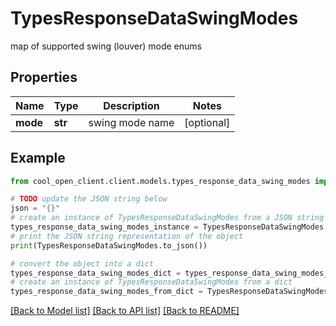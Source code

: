 # TypesResponseDataSwingModes

map of supported swing (louver) mode enums

## Properties

Name | Type | Description | Notes
------------ | ------------- | ------------- | -------------
**mode** | **str** | swing mode name | [optional] 

## Example

```python
from cool_open_client.client.models.types_response_data_swing_modes import TypesResponseDataSwingModes

# TODO update the JSON string below
json = "{}"
# create an instance of TypesResponseDataSwingModes from a JSON string
types_response_data_swing_modes_instance = TypesResponseDataSwingModes.from_json(json)
# print the JSON string representation of the object
print(TypesResponseDataSwingModes.to_json())

# convert the object into a dict
types_response_data_swing_modes_dict = types_response_data_swing_modes_instance.to_dict()
# create an instance of TypesResponseDataSwingModes from a dict
types_response_data_swing_modes_from_dict = TypesResponseDataSwingModes.from_dict(types_response_data_swing_modes_dict)
```
[[Back to Model list]](../README.md#documentation-for-models) [[Back to API list]](../README.md#documentation-for-api-endpoints) [[Back to README]](../README.md)


